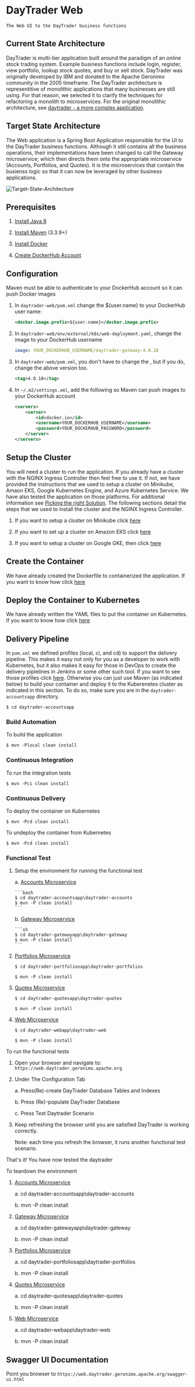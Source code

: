 

# DayTrader Web

    The Web UI to the DayTrader business functions

## Current State Architecture
DayTrader is multi-tier application built around the paradigm of an online stock trading system. Example business functions include
login, register, view portfolio, lookup stock quotes, and buy or sell stock. DayTrader was originally developed by IBM and donated 
to the Apache Geronimo community in the 2005 timeframe. The DayTrader architecture is representitive of monolithic applications that 
many businesses are still using. For that reason, we selected it to clarify the techniques for refactoring a monolith to microservices. 
For the original monolithic architecture, see [daytrader - a more complex application](http://geronimo.apache.org/GMOxDOC30/daytrader-a-more-complex-application.html). 

## Target State Architecture

The Web application is a Spring Boot Application responsible for the UI to the DayTrader business functions. Although it still contains 
all the business operations, their implementations have been changed to call the Gateway microservice; which then directs them onto the 
appropriate microservice (Accounts, Portfolios, and Quotes). It is the microservices that contain the busienss logic so that it can now
be leveraged by other business applications.

![Target-State-Architecture](images/Target-State-Architecture.JPG)

## Prerequisites

1.  [Install Java 8](http://www.oracle.com/technetwork/java/javase/downloads/index.html)

2.  [Install Maven](https://maven.apache.org/download.cgi) (3.3.9+)

3.  [Install Docker](https://www.docker.com/get-docker)
    
4.  [Create DockerHub Account](https://hub.docker.com/)

## Configuration

Maven must be able to authenticate to your DockerHub account so it can push Docker images

1.  In `daytrader-web/pom.xml` change the ${user.name} to your DockerHub user name:

    ```xml
    <docker.image.prefix>${user.name}</docker.image.prefix>
    ``` 

2.  In `daytrader-web/env/external/k8s/web-deployment.yaml`, change the image to your DockerHub username

    ```yaml
    image: YOUR_DOCKERHUB_USERNAME/daytrader-gateway:4.0.18
    ```

3.  In `daytrader-web/pom.xml`, you don't have to change the <tag>, but if you do, change the above version too.
        
    ```xml
    <tag>4.0.18</tag>
    ```

4.  In `~/.m2/settings.xml`, add the following so Maven can push images to your DockerHub account

    ```xml
    <servers>
        <server>
            <id>docker.io</id>
            <username>YOUR_DOCKERHUB_USERNAME</username>
            <password>YOUR_DOCKERHUB_PASSWORD</password>
        </server>
    </servers> 
    ```

## Setup the Cluster

You will need a cluster to run the application. If you already have a cluster with the NGINX Ingress Controller then feel free to use it. If not, we have provided the instructions that we used to setup a cluster on Minikube, Amaon EKS, Google Kubernetes Engine, and Azure Kubernetes Service. We have also tested the application on those platforms. For additional information see [Picking the right Solution](https://kubernetes.io/docs/setup/pick-right-solution/). The following sections detail the steps that we used to install the cluster and the NGINX Ingress Controller. 

1.  If you want to setup a cluster on Minikube click [here](docs/MINIKUBE.MD)

2.  If you want to set up a cluster on Amazon EKS click [here](docs/EKS.MD)

3.  If you want to setup a cluster on Google GKE, then click [here](docs/GKE.MD)

## Create the Container

We have already created the Dockerfile to containerized the application. If you want to know how click [here](docs/CONTAINERS.MD)

## Deploy the Container to Kubernetes

We have already written the YAML files to put the container on Kubernetes. If you want to know how click [here](docs/KUBERNETES.MD)

## Delivery Pipeline

In `pom.xml` we defined profiles (local, ci, and cd) to support the delivery pipeline. This makes it easy not only for you as a developer to work with Kubernetes, but it also makes it easy for those in DevOps to create the delivery piplelines in Jenkins or some other such tool. If you want to see those profiles click [here](docs/PROFILES.MD). Otherwise you can just use Maven (as indicated below) to build your container and deploy it to the Kuberenetes cluster as indicated in this section. To do so, make sure you are in the `daytrader-accountsapp` directory.

`$ cd daytrader-accountsapp`

### Build Automation

To build the application

`$ mvn -Plocal clean install`

### Continuous Integration

To run the integration tests

`$ mvn -Pci clean install`

### Continuous Delivery

To deploy the container on Kubernetes

`$ mvn -Pcd clean install`

To undeploy the container from Kubernetes

`$ mvn -Pcd clean install`

### Functional Test

1.  Setup the environment for running the functional test

    a.  [Accounts Microservice](https://github.com/jpmorganchase/daytrader-example-accountsrepo/)

        ```bash
        $ cd daytrader-accountsapp\daytrader-accounts
        $ mvn -P clean install
        ```

    b.  [Gateway Microservice](https://github.com/jpmorganchase/daytrader-example-gatewayrepo/)

        ```sh
        $ cd daytrader-gatewayapp\daytrader-gateway
        $ mvn -P clean install
        ```

3.  [Portfolios Microservice](https://github.com/jpmorganchase/daytrader-example-portfoliosrepo/)

        $ cd daytrader-portfoliosapp\daytrader-portfolios
        
        $ mvn -P clean install

4.  [Quotes Microservice](https://github.com/jpmorganchase/daytrader-example-quotesrepo/)

        $ cd daytrader-quotesapp\daytrader-quotes
        
        $ mvn -P clean install

5.  [Web Microservice](https://github.com/jpmorganchase/daytrader-example-webrepo/)

        $ cd daytrader-webapp\daytrader-web
        
        $ mvn -P clean install

To run the functional tests
                                
1.  Open your browser and navigate to: `https://web.daytrader.geronimo.apache.org`

2.  Under The Configuration Tab

    a.  Press(Re)-create DayTrader Database Tables and Indexes
    
    b.  Press (Re)-populate DayTrader Database

    c.  Press Test Daytrader Scenario

3.  Keep refreshing the browser until you are satisfied DayTrader is working correctly. 

    Note: each time you refresh the browser, it runs another functional test scenario. 

That's it! You have now tested the daytrader
 
To teardown the environment
       
1.  [Accounts Microservice](https://github.com/jpmorganchase/daytrader-example-accountsrepo/)

    a.	cd daytrader-accountsapp\daytrader-accounts

    b.	mvn -P clean install

2.  [Gateway Microservice](https://github.com/jpmorganchase/daytrader-example-gatewayrepo/)

    a.	cd daytrader-gatewayapp\daytrader-gateway

    b.	mvn -P clean install

3.  [Portfolios Microservice](https://github.com/jpmorganchase/daytrader-example-portfoliosrepo/)

    a.  cd daytrader-portfoliosapp\daytrader-portfolios
        
    b.	mvn -P clean install

4.  [Quotes Microservice](https://github.com/jpmorganchase/daytrader-example-quotesrepo/)

    a.  cd daytrader-quotesapp\daytrader-quotes
        
    b.	mvn -P clean install

5.  [Web Microservice](https://github.com/jpmorganchase/daytrader-example-webrepo/)

    a.  cd daytrader-webapp\daytrader-web
        
    b.	mvn -P clean install
    
                            
## Swagger UI Documentation

Point you browser to `https://web.daytrader.geronimo.apache.org/swagger-ui.html`
    




